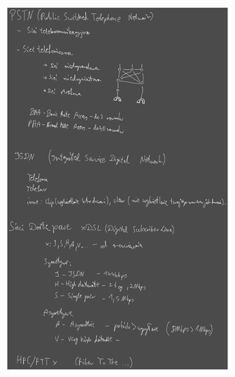 ![](Notatki/Semestr%203/Podstawy%20telekomunikacji/Wykłady/Wykład%207/Drawing%202023-11-29%2017.11.10.excalidraw.svg)
